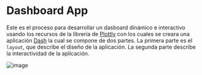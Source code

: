 # Dashboard App

Este es el proceso para desarrollar un dasboard dinámico e interactivo usando los recursos de la librería de [Plottly](https://plotly.com/python/) con los cuales se creara una aplicación [Dash](https://dash.plotly.com/) la cual se compone de dos partes. La primera parte es el `layout`, que describe el diseño de la aplicación. La segunda parte describe la interactividad de la aplicación.

![image](https://github.com/Yoel-Gasca/Dashboard_App/assets/83617933/41c56a92-0aca-490b-960e-180e3fae1753)
